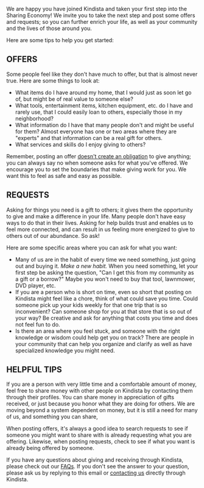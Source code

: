 We are happy you have joined Kindista and taken your first step into the Sharing Economy!
We invite you to take the next step and post some offers and requests; so you can further enrich your life, as well as your community and the lives of those around you.

Here are some tips to help you get started:

## OFFERS

Some people feel like they don't have much to offer, but that is almost never true. Here are some things to look at:

- What items do I have around my home, that I would just as soon let go of, but might be of real value to someone else?
- What tools, entertainment items, kitchen equipment, etc. do I have and rarely use, that I could easily loan to others, especially those in my neighborhood?
- What information do I have that many people don't and might be useful for them? Almost everyone has one or two areas where they are "experts" and that information can be a real gift for others.
- What services and skills do I enjoy giving to others?

Remember, posting an offer
[doesn't create an obligation](https://kindista.org/faq#am-i-obligated-to-give-an-offer) 
to give anything; you can always say no when someone asks for what
you've offered.
We encourage you to set the boundaries that make giving work for you.
We want this to feel as safe and easy as possible.

## REQUESTS

Asking for things you need is a gift to others; it gives them the
opportunity to give and make a difference in your life.
Many people don't have easy ways to do that in their lives.
Asking for help builds trust and enables us to feel more connected, and can result in us feeling more energized to give to others out of our abundance.
So ask!

Here are some specific areas where you can ask for what you want:
- Many of us are in the habit of every time we need something, just going out and buying it.
_Make a new habit._
When you need something, let your first step be asking the question,
"Can I get this from my community as a gift or a borrow?"
Maybe you won't need to buy that tool, lawnmower, DVD player, etc.
- If you are a person who is short on time, even so short that posting on Kindista might feel like a chore, think of what could save you time.
Could someone pick up your kids weekly for that one trip that is so inconvenient?
Can someone shop for you at that store that is so out of your way?
Be creative and ask for anything that costs you time and does not feel fun to do.
- Is there an area where you feel stuck, and someone with the right knowledge or wisdom could help get you on track?
There are people in your community that can help you organize and clarify as well as have specialized knowledge you might need.

## HELPFUL TIPS

If you are a person with very little time and a comfortable amount of
money, feel free to share money with other people on Kindista by
contacting them through their profiles.
You can share money in appreciation of gifts received, or just because you honor what they are doing for others.
We are moving beyond a system dependent on money, but it is still a need for many of us, and something you can share,

When posting offers, it's always a good idea to search requests to see
if someone you might want to share with is already requesting what you
are offering.
Likewise, when posting requests, check to see if what you want is
already being offered by someone.

If you have any questions about giving and receiving through Kindista, please check out our [FAQs](https://kindista.org/faq).
If you don't see the answer to your question, please ask us by replying to this email or [contacting us](https://kindista.org/contact-us) directly through Kindista.

